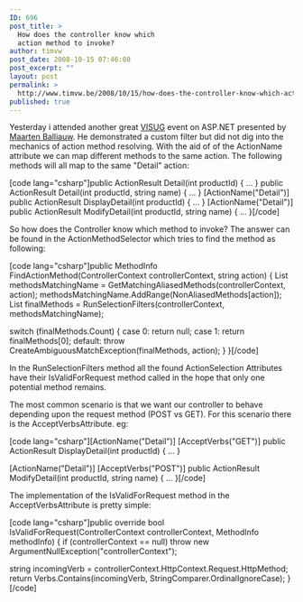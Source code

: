 ```yaml
---
ID: 696
post_title: >
  How does the controller know which
  action method to invoke?
author: timvw
post_date: 2008-10-15 07:46:08
post_excerpt: ""
layout: post
permalink: >
  http://www.timvw.be/2008/10/15/how-does-the-controller-know-which-action-method-to-invoke/
published: true
---
```

<p>Yesterday i attended another great <a href="http://www.visug.be">VISUG</a> event on ASP.NET presented by <a href="http://blog.maartenballiauw.be/">Maarten Balliauw</a>. He demonstrated a custom filter but did not dig into the mechanics of action method resolving. With the aid of of the ActionName attribute we can map different methods to the same action. The following methods will all map to the same "Detail" action:</p>

[code lang="csharp"]public ActionResult Detail(int productId) { ... }
public ActionResult Detail(int productId, string name) { ... }
[ActionName("Detail")] public ActionResult DisplayDetail(int productId) { ... }
[ActionName("Detail")] public ActionResult ModifyDetail(int productId, string name) { ... }[/code]

<p>So how does the Controller know which method to invoke? The answer can be found in the ActionMethodSelector which tries to find the method as following:</p>

[code lang="csharp"]public MethodInfo FindActionMethod(ControllerContext controllerContext, string action)
{
 List<methodInfo> methodsMatchingName = GetMatchingAliasedMethods(controllerContext, action);
 methodsMatchingName.AddRange(NonAliasedMethods[action]);
 List<methodInfo> finalMethods = RunSelectionFilters(controllerContext, methodsMatchingName);

 switch (finalMethods.Count)
 {
  case 0: return null;
  case 1: return finalMethods[0];
  default: throw CreateAmbiguousMatchException(finalMethods, action);
 }
}[/code]

<p>In the RunSelectionFilters method all the found ActionSelection Attributes have their IsValidForRequest method called in the hope that only one potential method remains.</p>

<p>The most common scenario is that we want our controller to behave depending upon the request method (POST vs GET). For this scenario there is the AcceptVerbsAttribute. eg:</p>

[code lang="csharp"][ActionName("Detail")]
[AcceptVerbs("GET")]
public ActionResult DisplayDetail(int productId) { ... }

[ActionName("Detail")]
[AcceptVerbs("POST")]
public ActionResult ModifyDetail(int productId, string name) { ... }[/code]

<p>The implementation of the IsValidForRequest method in the AcceptVerbsAttribute is pretty simple:</p>

[code lang="csharp"]public override bool IsValidForRequest(ControllerContext controllerContext, MethodInfo methodInfo)
{
 if (controllerContext == null) throw new ArgumentNullException("controllerContext");

 string incomingVerb = controllerContext.HttpContext.Request.HttpMethod;
 return Verbs.Contains(incomingVerb, StringComparer.OrdinalIgnoreCase);
}[/code]